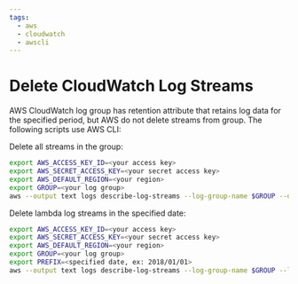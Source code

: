 ```yaml
---
tags:
  - aws
  - cloudwatch
  - awscli
---
```


# Delete CloudWatch Log Streams

AWS CloudWatch log group has retention attribute that retains log data for the specified period, but AWS do not delete streams from group. The following scripts use AWS CLI:

Delete all streams in the group:

```bash
export AWS_ACCESS_KEY_ID=<your access key>
export AWS_SECRET_ACCESS_KEY=<your secret access key>
export AWS_DEFAULT_REGION=<your region>
export GROUP=<your log group>
aws --output text logs describe-log-streams --log-group-name $GROUP --query logStreams[].logStreamName | xargs -n1 | xargs -I '{}' bash -c "aws logs delete-log-stream --log-group-name $GROUP --log-stream-name '{}'"
```

Delete lambda log streams in the specified date:

```bash
export AWS_ACCESS_KEY_ID=<your access key>
export AWS_SECRET_ACCESS_KEY=<your secret access key>
export AWS_DEFAULT_REGION=<your region>
export GROUP=<your log group>
export PREFIX=<specified date, ex: 2018/01/01>
aws --output text logs describe-log-streams --log-group-name $GROUP --log-stream-name-prefix $PREFIX --query logStreams[].logStreamName | xargs -n1 | xargs -I '{}' bash -c "aws logs delete-log-stream --log-group-name $GROUP --log-stream-name '{}'"
```

